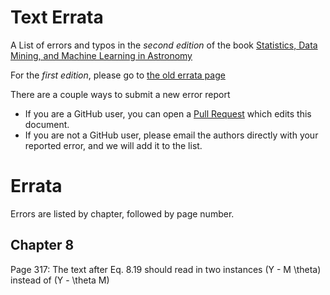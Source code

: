 # Text Errata

A List of errors and typos in the *second edition* of the book
[Statistics, Data Mining, and Machine Learning in Astronomy](http://press.princeton.edu/titles/10159.html)

For the *first edition*, please go to [the old errata page](https://github.com/astroML/text_errata/errataFirstEdition.md)


There are a couple ways to submit a new error report

- If you are a GitHub user, you can open a [Pull Request](https://help.github.com/articles/using-pull-requests) which edits this document.
- If you are not a GitHub user, please email the authors directly with your reported error, and we will add it to the list.


# Errata

Errors are listed by chapter, followed by page number.


## Chapter 8

Page 317: The text after Eq. 8.19 should read in two instances (Y - M \theta) instead of (Y - \theta M)

 